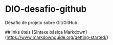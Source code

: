 # DIO-desafio-github
Desafio de projeto sobre Git/GitHub

##links úteis 
[Sintaxe básica Markdown] (https://www.markdownguide.org/getting-started/)
